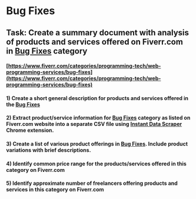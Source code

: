 # Bug Fixes
## Task: Create a summary document with analysis of products and services offered on Fiverr.com in [Bug Fixes](https://www.fiverr.com/categories/programming-tech/web-programming-services/bug-fixes) category
#### [https://www.fiverr.com/categories/programming-tech/web-programming-services/bug-fixes](https://www.fiverr.com/categories/programming-tech/web-programming-services/bug-fixes)
#### 1) Create a short general description for products and services offered in the [Bug Fixes](https://www.fiverr.com/categories/programming-tech/web-programming-services/bug-fixes)
#### 2) Extract product/service information for [Bug Fixes](https://www.fiverr.com/categories/programming-tech/web-programming-services/bug-fixes) category as listed on Fiverr.com website into a separate CSV file using [Instant Data Scraper](https://chrome.google.com/webstore/detail/instant-data-scraper/ofaokhiedipichpaobibbnahnkdoiiah) Chrome extension.
#### 3) Create a list of various product offerings in [Bug Fixes](https://www.fiverr.com/categories/programming-tech/web-programming-services/bug-fixes). Include product variations with brief descriptions.
#### 4) Identify common price range for the products/services offered in this category on Fiverr.com
#### 5) Identify approximate number of freelancers offering products and services in this category on Fiverr.com
